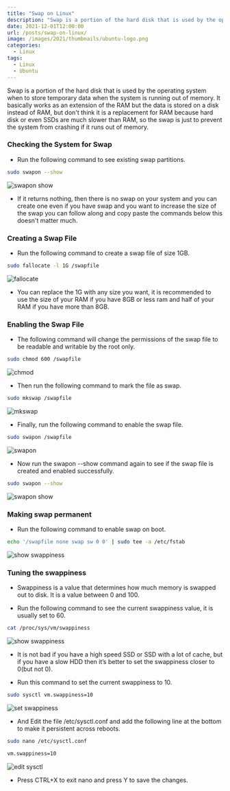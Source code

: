 ```yaml
---
title: "Swap on Linux"
description: "Swap is a portion of the hard disk that is used by the operating system when to store temporary data when the system is running out of memory."
date: 2021-12-01T12:00:00
url: /posts/swap-on-linux/
image: /images/2021/thumbnails/ubuntu-logo.png
categories:
  - Linux
tags:
  - Linux
  - Ubuntu
---
```

 
Swap is a portion of the hard disk that is used by the operating system when to store temporary data when the system is running out of memory. It basically works as an extension of the RAM but the data is stored on a disk instead of RAM, but don't think it is a replacement for RAM because hard disk or even SSDs are much slower than RAM, so the swap is just to prevent the system from crashing if it runs out of memory.

### Checking the System for Swap

- Run the following command to see existing swap partitions.

```sh
sudo swapon --show
```

![swapon show](/images/2021/posts/swap-on-linux/swapon-show.png)

- If it returns nothing, then there is no swap on your system and you can create one even if you have swap and you want to increase the size of the swap you can follow along and copy paste the commands below this doesn't matter much.

### Creating a Swap File

- Run the following command to create a swap file of size 1GB.

```sh
sudo fallocate -l 1G /swapfile
```

![fallocate](/images/2021/posts/swap-on-linux/create-swap.png)

- You can replace the 1G with any size you want, it is recommended to use the size of your RAM if you have 8GB or less ram and half of your RAM if you have more than 8GB.

### Enabling the Swap File

- The following command will change the permissions of the swap file to be readable and writable by the root only.

```sh
sudo chmod 600 /swapfile
```

![chmod](/images/2021/posts/swap-on-linux/enable-swap.png)

- Then run the following command to mark the file as swap.

```sh
sudo mkswap /swapfile
```

![mkswap](/images/2021/posts/swap-on-linux/mkswap.png)

- Finally, run the following command to enable the swap file.

```sh
sudo swapon /swapfile
```

![swapon](/images/2021/posts/swap-on-linux/swapon.png)

- Now run the swapon --show command again to see if the swap file is created and enabled successfully.

```sh
sudo swapon --show
```

![swapon show](/images/2021/posts/swap-on-linux/swapon-show-swap.png)

### Making swap permanent

- Run the following command to enable swap on boot.

```sh
echo '/swapfile none swap sw 0 0' | sudo tee -a /etc/fstab
```

![show swappiness](/images/2021/posts/swap-on-linux/swappiness-60.png)

### Tuning the swappiness

- Swappiness is a value that determines how much memory is swapped out to disk. It is a value between 0 and 100.

- Run the following command to see the current swappiness value, it is usually set to 60.

```sh
cat /proc/sys/vm/swappiness
```

![show swappiness](/images/2021/posts/swap-on-linux/swappiness-60.png)

- It is not bad if you have a high speed SSD or SSD with a lot of cache, but if you have a slow HDD then it’s better to set the swappiness closer to 0(but not 0).

- Run this command to set the current swappiness to 10.

```sh
sudo sysctl vm.swappiness=10
```

![set swappiness](/images/2021/posts/swap-on-linux/vm-swappiness.png)

- And Edit the file /etc/sysctl.conf and add the following line at the bottom to make it persistent across reboots.

```sh
sudo nano /etc/sysctl.conf
```

```sh
vm.swappiness=10
```

![edit sysctl](/images/2021/posts/swap-on-linux/edit-sysctl.png)

- Press CTRL+X to exit nano and press Y to save the changes.
